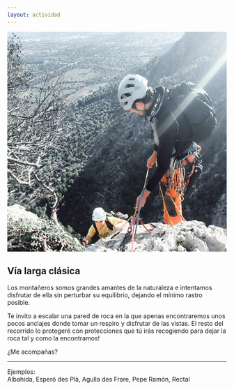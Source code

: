 ```yaml
---
layout: actividad
---
```


![Guiando una vía larga](./assets/img/conclientes.square.jpg)

## Vía larga clásica
Los montañeros somos grandes amantes de la naturaleza e intentamos disfrutar de ella sin perturbar su equilibrio, dejando el mínimo rastro posible.

Te invito a escalar una pared de roca en la que apenas encontraremos unos pocos anclajes donde tomar un respiro y disfrutar de las vistas. El resto del recorrido lo protegeré con protecciones que tú irás recogiendo para dejar la roca tal y como la encontramos!

¿Me acompañas?

* * *
Ejemplos:<br>
Albahida, Esperó des Plà, Agulla des Frare, Pepe Ramón, Rectal
